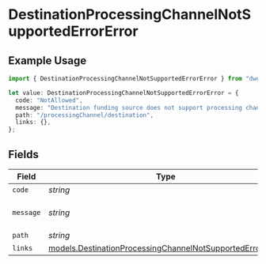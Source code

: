 # DestinationProcessingChannelNotSupportedErrorError

## Example Usage

```typescript
import { DestinationProcessingChannelNotSupportedErrorError } from "dwolla/models";

let value: DestinationProcessingChannelNotSupportedErrorError = {
  code: "NotAllowed",
  message: "Destination funding source does not support processing channel",
  path: "/processingChannel/destination",
  links: {},
};
```

## Fields

| Field                                                                                                                        | Type                                                                                                                         | Required                                                                                                                     | Description                                                                                                                  | Example                                                                                                                      |
| ---------------------------------------------------------------------------------------------------------------------------- | ---------------------------------------------------------------------------------------------------------------------------- | ---------------------------------------------------------------------------------------------------------------------------- | ---------------------------------------------------------------------------------------------------------------------------- | ---------------------------------------------------------------------------------------------------------------------------- |
| `code`                                                                                                                       | *string*                                                                                                                     | :heavy_minus_sign:                                                                                                           | N/A                                                                                                                          | NotAllowed                                                                                                                   |
| `message`                                                                                                                    | *string*                                                                                                                     | :heavy_minus_sign:                                                                                                           | N/A                                                                                                                          | Destination funding source does not support processing channel                                                               |
| `path`                                                                                                                       | *string*                                                                                                                     | :heavy_minus_sign:                                                                                                           | N/A                                                                                                                          | /processingChannel/destination                                                                                               |
| `links`                                                                                                                      | [models.DestinationProcessingChannelNotSupportedErrorLinks](../models/destinationprocessingchannelnotsupportederrorlinks.md) | :heavy_minus_sign:                                                                                                           | N/A                                                                                                                          | {}                                                                                                                           |